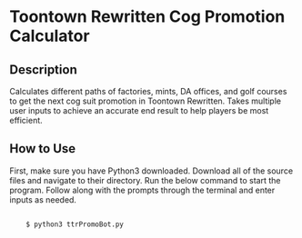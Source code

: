 # Toontown Rewritten Cog Promotion Calculator

## Description

Calculates different paths of factories, mints, DA offices, and golf courses to 
get the next cog suit promotion in Toontown Rewritten.  Takes multiple user inputs to achieve an accurate
end result to help players be most efficient.

## How to Use
First, make sure you have Python3 downloaded.  Download all of the source files and navigate to their directory.
Run the below command to start the program.  Follow along with the prompts through the terminal and enter inputs as needed.

```python

    $ python3 ttrPromoBot.py

```